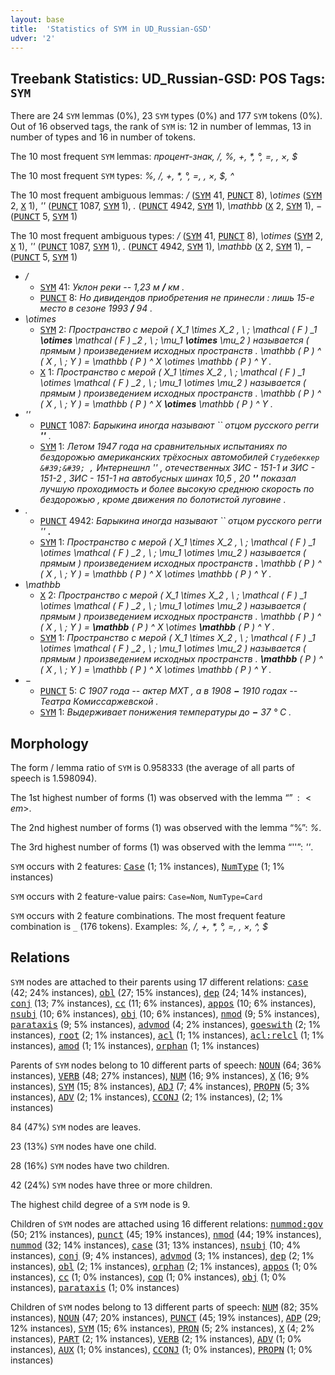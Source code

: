 ```yaml
---
layout: base
title:  'Statistics of SYM in UD_Russian-GSD'
udver: '2'
---
```


## Treebank Statistics: UD_Russian-GSD: POS Tags: `SYM`

There are 24 `SYM` lemmas (0%), 23 `SYM` types (0%) and 177 `SYM` tokens (0%).
Out of 16 observed tags, the rank of `SYM` is: 12 in number of lemmas, 13 in number of types and 16 in number of tokens.

The 10 most frequent `SYM` lemmas: <em>процент-знак, /, %, +, *, °, =, \, ×, $</em>

The 10 most frequent `SYM` types:  <em>%, /, +, *, °, =, \, ×, $, ^</em>

The 10 most frequent ambiguous lemmas: <em>/</em> (<tt><a href="ru_gsd-pos-SYM.html">SYM</a></tt> 41, <tt><a href="ru_gsd-pos-PUNCT.html">PUNCT</a></tt> 8), <em>\otimes</em> (<tt><a href="ru_gsd-pos-SYM.html">SYM</a></tt> 2, <tt><a href="ru_gsd-pos-X.html">X</a></tt> 1), <em>&#39;&#39;</em> (<tt><a href="ru_gsd-pos-PUNCT.html">PUNCT</a></tt> 1087, <tt><a href="ru_gsd-pos-SYM.html">SYM</a></tt> 1), <em>.</em> (<tt><a href="ru_gsd-pos-PUNCT.html">PUNCT</a></tt> 4942, <tt><a href="ru_gsd-pos-SYM.html">SYM</a></tt> 1), <em>\mathbb</em> (<tt><a href="ru_gsd-pos-X.html">X</a></tt> 2, <tt><a href="ru_gsd-pos-SYM.html">SYM</a></tt> 1), <em>−</em> (<tt><a href="ru_gsd-pos-PUNCT.html">PUNCT</a></tt> 5, <tt><a href="ru_gsd-pos-SYM.html">SYM</a></tt> 1)

The 10 most frequent ambiguous types:  <em>/</em> (<tt><a href="ru_gsd-pos-SYM.html">SYM</a></tt> 41, <tt><a href="ru_gsd-pos-PUNCT.html">PUNCT</a></tt> 8), <em>\otimes</em> (<tt><a href="ru_gsd-pos-SYM.html">SYM</a></tt> 2, <tt><a href="ru_gsd-pos-X.html">X</a></tt> 1), <em>&#39;&#39;</em> (<tt><a href="ru_gsd-pos-PUNCT.html">PUNCT</a></tt> 1087, <tt><a href="ru_gsd-pos-SYM.html">SYM</a></tt> 1), <em>.</em> (<tt><a href="ru_gsd-pos-PUNCT.html">PUNCT</a></tt> 4942, <tt><a href="ru_gsd-pos-SYM.html">SYM</a></tt> 1), <em>\mathbb</em> (<tt><a href="ru_gsd-pos-X.html">X</a></tt> 2, <tt><a href="ru_gsd-pos-SYM.html">SYM</a></tt> 1), <em>−</em> (<tt><a href="ru_gsd-pos-PUNCT.html">PUNCT</a></tt> 5, <tt><a href="ru_gsd-pos-SYM.html">SYM</a></tt> 1)


* <em>/</em>
  * <tt><a href="ru_gsd-pos-SYM.html">SYM</a></tt> 41: <em>Уклон реки -- 1,23 м <b>/</b> км .</em>
  * <tt><a href="ru_gsd-pos-PUNCT.html">PUNCT</a></tt> 8: <em>Но дивидендов приобретения не принесли : лишь 15-е место в сезоне 1993 <b>/</b> 94 .</em>
* <em>\otimes</em>
  * <tt><a href="ru_gsd-pos-SYM.html">SYM</a></tt> 2: <em>Пространство с мерой ( X_1 \times X_2 , \ ; \mathcal ( F ) _1 <b>\otimes</b> \mathcal ( F ) _2 , \ ; \mu_1 <b>\otimes</b> \mu_2 ) называется ( прямым ) произведением исходных пространств . \mathbb ( P ) ^ ( X , \ ; Y ) = \mathbb ( P ) ^ X \otimes \mathbb ( P ) ^ Y .</em>
  * <tt><a href="ru_gsd-pos-X.html">X</a></tt> 1: <em>Пространство с мерой ( X_1 \times X_2 , \ ; \mathcal ( F ) _1 \otimes \mathcal ( F ) _2 , \ ; \mu_1 \otimes \mu_2 ) называется ( прямым ) произведением исходных пространств . \mathbb ( P ) ^ ( X , \ ; Y ) = \mathbb ( P ) ^ X <b>\otimes</b> \mathbb ( P ) ^ Y .</em>
* <em>&#39;&#39;</em>
  * <tt><a href="ru_gsd-pos-PUNCT.html">PUNCT</a></tt> 1087: <em>Барыкина иногда называют `` отцом русского регги <b>&#39;&#39;</b> .</em>
  * <tt><a href="ru_gsd-pos-SYM.html">SYM</a></tt> 1: <em>Летом 1947 года на сравнительных испытаниях по бездорожью американских трёхосных автомобилей `` Студебеккер &#39;&#39; , `` Интернешнл &#39;&#39; , отечественных ЗИС - 151-1 и ЗИС - 151-2 , ЗИС - 151-1 на автобусных шинах 10,5 , 20 <b>&#39;&#39;</b> показал лучшую проходимость и более высокую среднюю скорость по бездорожью , кроме движения по болотистой луговине .</em>
* <em>.</em>
  * <tt><a href="ru_gsd-pos-PUNCT.html">PUNCT</a></tt> 4942: <em>Барыкина иногда называют `` отцом русского регги &#39;&#39; <b>.</b></em>
  * <tt><a href="ru_gsd-pos-SYM.html">SYM</a></tt> 1: <em>Пространство с мерой ( X_1 \times X_2 , \ ; \mathcal ( F ) _1 \otimes \mathcal ( F ) _2 , \ ; \mu_1 \otimes \mu_2 ) называется ( прямым ) произведением исходных пространств <b>.</b> \mathbb ( P ) ^ ( X , \ ; Y ) = \mathbb ( P ) ^ X \otimes \mathbb ( P ) ^ Y .</em>
* <em>\mathbb</em>
  * <tt><a href="ru_gsd-pos-X.html">X</a></tt> 2: <em>Пространство с мерой ( X_1 \times X_2 , \ ; \mathcal ( F ) _1 \otimes \mathcal ( F ) _2 , \ ; \mu_1 \otimes \mu_2 ) называется ( прямым ) произведением исходных пространств . \mathbb ( P ) ^ ( X , \ ; Y ) = <b>\mathbb</b> ( P ) ^ X \otimes <b>\mathbb</b> ( P ) ^ Y .</em>
  * <tt><a href="ru_gsd-pos-SYM.html">SYM</a></tt> 1: <em>Пространство с мерой ( X_1 \times X_2 , \ ; \mathcal ( F ) _1 \otimes \mathcal ( F ) _2 , \ ; \mu_1 \otimes \mu_2 ) называется ( прямым ) произведением исходных пространств . <b>\mathbb</b> ( P ) ^ ( X , \ ; Y ) = \mathbb ( P ) ^ X \otimes \mathbb ( P ) ^ Y .</em>
* <em>−</em>
  * <tt><a href="ru_gsd-pos-PUNCT.html">PUNCT</a></tt> 5: <em>С 1907 года -- актер МХТ , а в 1908 <b>−</b> 1910 годах -- Театра Комиссаржевской .</em>
  * <tt><a href="ru_gsd-pos-SYM.html">SYM</a></tt> 1: <em>Выдерживает понижения температуры до <b>−</b> 37 ° С .</em>

## Morphology

The form / lemma ratio of `SYM` is 0.958333 (the average of all parts of speech is 1.598094).

The 1st highest number of forms (1) was observed with the lemma “$”: <em>$</em>.

The 2nd highest number of forms (1) was observed with the lemma “%”: <em>%</em>.

The 3rd highest number of forms (1) was observed with the lemma “&#39;&#39;”: <em>&#39;&#39;</em>.

`SYM` occurs with 2 features: <tt><a href="ru_gsd-feat-Case.html">Case</a></tt> (1; 1% instances), <tt><a href="ru_gsd-feat-NumType.html">NumType</a></tt> (1; 1% instances)

`SYM` occurs with 2 feature-value pairs: `Case=Nom`, `NumType=Card`

`SYM` occurs with 2 feature combinations.
The most frequent feature combination is `_` (176 tokens).
Examples: <em>%, /, +, *, °, =, \, ×, ^, $</em>


## Relations

`SYM` nodes are attached to their parents using 17 different relations: <tt><a href="ru_gsd-dep-case.html">case</a></tt> (42; 24% instances), <tt><a href="ru_gsd-dep-obl.html">obl</a></tt> (27; 15% instances), <tt><a href="ru_gsd-dep-dep.html">dep</a></tt> (24; 14% instances), <tt><a href="ru_gsd-dep-conj.html">conj</a></tt> (13; 7% instances), <tt><a href="ru_gsd-dep-cc.html">cc</a></tt> (11; 6% instances), <tt><a href="ru_gsd-dep-appos.html">appos</a></tt> (10; 6% instances), <tt><a href="ru_gsd-dep-nsubj.html">nsubj</a></tt> (10; 6% instances), <tt><a href="ru_gsd-dep-obj.html">obj</a></tt> (10; 6% instances), <tt><a href="ru_gsd-dep-nmod.html">nmod</a></tt> (9; 5% instances), <tt><a href="ru_gsd-dep-parataxis.html">parataxis</a></tt> (9; 5% instances), <tt><a href="ru_gsd-dep-advmod.html">advmod</a></tt> (4; 2% instances), <tt><a href="ru_gsd-dep-goeswith.html">goeswith</a></tt> (2; 1% instances), <tt><a href="ru_gsd-dep-root.html">root</a></tt> (2; 1% instances), <tt><a href="ru_gsd-dep-acl.html">acl</a></tt> (1; 1% instances), <tt><a href="ru_gsd-dep-acl-relcl.html">acl:relcl</a></tt> (1; 1% instances), <tt><a href="ru_gsd-dep-amod.html">amod</a></tt> (1; 1% instances), <tt><a href="ru_gsd-dep-orphan.html">orphan</a></tt> (1; 1% instances)

Parents of `SYM` nodes belong to 10 different parts of speech: <tt><a href="ru_gsd-pos-NOUN.html">NOUN</a></tt> (64; 36% instances), <tt><a href="ru_gsd-pos-VERB.html">VERB</a></tt> (48; 27% instances), <tt><a href="ru_gsd-pos-NUM.html">NUM</a></tt> (16; 9% instances), <tt><a href="ru_gsd-pos-X.html">X</a></tt> (16; 9% instances), <tt><a href="ru_gsd-pos-SYM.html">SYM</a></tt> (15; 8% instances), <tt><a href="ru_gsd-pos-ADJ.html">ADJ</a></tt> (7; 4% instances), <tt><a href="ru_gsd-pos-PROPN.html">PROPN</a></tt> (5; 3% instances), <tt><a href="ru_gsd-pos-ADV.html">ADV</a></tt> (2; 1% instances), <tt><a href="ru_gsd-pos-CCONJ.html">CCONJ</a></tt> (2; 1% instances),  (2; 1% instances)

84 (47%) `SYM` nodes are leaves.

23 (13%) `SYM` nodes have one child.

28 (16%) `SYM` nodes have two children.

42 (24%) `SYM` nodes have three or more children.

The highest child degree of a `SYM` node is 9.

Children of `SYM` nodes are attached using 16 different relations: <tt><a href="ru_gsd-dep-nummod-gov.html">nummod:gov</a></tt> (50; 21% instances), <tt><a href="ru_gsd-dep-punct.html">punct</a></tt> (45; 19% instances), <tt><a href="ru_gsd-dep-nmod.html">nmod</a></tt> (44; 19% instances), <tt><a href="ru_gsd-dep-nummod.html">nummod</a></tt> (32; 14% instances), <tt><a href="ru_gsd-dep-case.html">case</a></tt> (31; 13% instances), <tt><a href="ru_gsd-dep-nsubj.html">nsubj</a></tt> (10; 4% instances), <tt><a href="ru_gsd-dep-conj.html">conj</a></tt> (9; 4% instances), <tt><a href="ru_gsd-dep-advmod.html">advmod</a></tt> (3; 1% instances), <tt><a href="ru_gsd-dep-dep.html">dep</a></tt> (2; 1% instances), <tt><a href="ru_gsd-dep-obl.html">obl</a></tt> (2; 1% instances), <tt><a href="ru_gsd-dep-orphan.html">orphan</a></tt> (2; 1% instances), <tt><a href="ru_gsd-dep-appos.html">appos</a></tt> (1; 0% instances), <tt><a href="ru_gsd-dep-cc.html">cc</a></tt> (1; 0% instances), <tt><a href="ru_gsd-dep-cop.html">cop</a></tt> (1; 0% instances), <tt><a href="ru_gsd-dep-obj.html">obj</a></tt> (1; 0% instances), <tt><a href="ru_gsd-dep-parataxis.html">parataxis</a></tt> (1; 0% instances)

Children of `SYM` nodes belong to 13 different parts of speech: <tt><a href="ru_gsd-pos-NUM.html">NUM</a></tt> (82; 35% instances), <tt><a href="ru_gsd-pos-NOUN.html">NOUN</a></tt> (47; 20% instances), <tt><a href="ru_gsd-pos-PUNCT.html">PUNCT</a></tt> (45; 19% instances), <tt><a href="ru_gsd-pos-ADP.html">ADP</a></tt> (29; 12% instances), <tt><a href="ru_gsd-pos-SYM.html">SYM</a></tt> (15; 6% instances), <tt><a href="ru_gsd-pos-PRON.html">PRON</a></tt> (5; 2% instances), <tt><a href="ru_gsd-pos-X.html">X</a></tt> (4; 2% instances), <tt><a href="ru_gsd-pos-PART.html">PART</a></tt> (2; 1% instances), <tt><a href="ru_gsd-pos-VERB.html">VERB</a></tt> (2; 1% instances), <tt><a href="ru_gsd-pos-ADV.html">ADV</a></tt> (1; 0% instances), <tt><a href="ru_gsd-pos-AUX.html">AUX</a></tt> (1; 0% instances), <tt><a href="ru_gsd-pos-CCONJ.html">CCONJ</a></tt> (1; 0% instances), <tt><a href="ru_gsd-pos-PROPN.html">PROPN</a></tt> (1; 0% instances)

